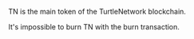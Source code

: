 TN is the main token of the TurtleNetwork blockchain.

It's impossible to burn TN with the burn transaction.
